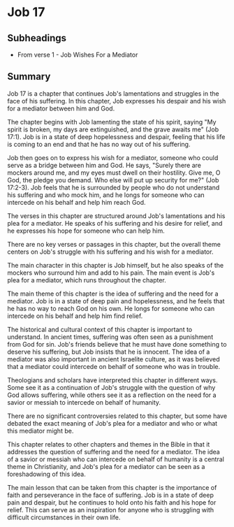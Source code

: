 # Job 17

## Subheadings

* From verse 1 - Job Wishes For a Mediator

## Summary

Job 17 is a chapter that continues Job's lamentations and struggles in the face of his suffering. In this chapter, Job expresses his despair and his wish for a mediator between him and God.

The chapter begins with Job lamenting the state of his spirit, saying "My spirit is broken, my days are extinguished, and the grave awaits me" (Job 17:1). Job is in a state of deep hopelessness and despair, feeling that his life is coming to an end and that he has no way out of his suffering.

Job then goes on to express his wish for a mediator, someone who could serve as a bridge between him and God. He says, "Surely there are mockers around me, and my eyes must dwell on their hostility. Give me, O God, the pledge you demand. Who else will put up security for me?" (Job 17:2-3). Job feels that he is surrounded by people who do not understand his suffering and who mock him, and he longs for someone who can intercede on his behalf and help him reach God.

The verses in this chapter are structured around Job's lamentations and his plea for a mediator. He speaks of his suffering and his desire for relief, and he expresses his hope for someone who can help him.

There are no key verses or passages in this chapter, but the overall theme centers on Job's struggle with his suffering and his wish for a mediator.

The main character in this chapter is Job himself, but he also speaks of the mockers who surround him and add to his pain. The main event is Job's plea for a mediator, which runs throughout the chapter.

The main theme of this chapter is the idea of suffering and the need for a mediator. Job is in a state of deep pain and hopelessness, and he feels that he has no way to reach God on his own. He longs for someone who can intercede on his behalf and help him find relief.

The historical and cultural context of this chapter is important to understand. In ancient times, suffering was often seen as a punishment from God for sin. Job's friends believe that he must have done something to deserve his suffering, but Job insists that he is innocent. The idea of a mediator was also important in ancient Israelite culture, as it was believed that a mediator could intercede on behalf of someone who was in trouble.

Theologians and scholars have interpreted this chapter in different ways. Some see it as a continuation of Job's struggle with the question of why God allows suffering, while others see it as a reflection on the need for a savior or messiah to intercede on behalf of humanity.

There are no significant controversies related to this chapter, but some have debated the exact meaning of Job's plea for a mediator and who or what this mediator might be.

This chapter relates to other chapters and themes in the Bible in that it addresses the question of suffering and the need for a mediator. The idea of a savior or messiah who can intercede on behalf of humanity is a central theme in Christianity, and Job's plea for a mediator can be seen as a foreshadowing of this idea.

The main lesson that can be taken from this chapter is the importance of faith and perseverance in the face of suffering. Job is in a state of deep pain and despair, but he continues to hold onto his faith and his hope for relief. This can serve as an inspiration for anyone who is struggling with difficult circumstances in their own life.
